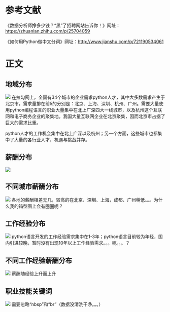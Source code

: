 # 参考文献
《数据分析师挣多少钱？“黑”了招聘网站告诉你！》网址：https://zhuanlan.zhihu.com/p/25704059

《如何用Python做中文分词》网址：http://www.jianshu.com/p/721190534061

# 正文
## 地域分布
![](https://github.com/tjnu1430130310/spider/blob/master/拉勾爬虫与数据分析/img/city_count.png)
在拉勾网上，全国有34个城市的企业需求python人才，其中大多数需求产生于北京市。需求量排在前5的分别是：北京、上海、深圳、杭州、广州。需要大量使用python编程语言的职业大量集中在北上广深四大一线城市，以及杭州这个互联网和电子商务企业的聚集地。我国大量互联网企业在北京聚集，因而北京市占据了巨大的需求比重。

python人才的工作机会集中在北上广深以及杭州；另一个方面，这些城市也都集中了大量的各行业人才，机遇与挑战并存。

## 薪酬分布
![](https://github.com/tjnu1430130310/spider/blob/master/%E6%8B%89%E5%8B%BE%E7%88%AC%E8%99%AB%E4%B8%8E%E6%95%B0%E6%8D%AE%E5%88%86%E6%9E%90/img/min_salary.png)

## 不同城市薪酬分布
![](https://github.com/tjnu1430130310/spider/blob/master/%E6%8B%89%E5%8B%BE%E7%88%AC%E8%99%AB%E4%B8%8E%E6%95%B0%E6%8D%AE%E5%88%86%E6%9E%90/img/data_by7city_min_salary.png)
各地的薪酬相差无几，较高的在北京、深圳、上海，成都、广州稍低。。。为什么我的箱型图上会有圈圈呢？

## 工作经验分布
![](https://github.com/tjnu1430130310/spider/blob/master/%E6%8B%89%E5%8B%BE%E7%88%AC%E8%99%AB%E4%B8%8E%E6%95%B0%E6%8D%AE%E5%88%86%E6%9E%90/img/JingYan.png)
python语言开发的工作经验需求集中在1-3年；python语言目前较为年轻，国内引进较晚，暂时没有出现10年以上工作经验需求。。。呃。。。？

## 不同工作经验薪酬分布
![](https://github.com/tjnu1430130310/spider/blob/master/%E6%8B%89%E5%8B%BE%E7%88%AC%E8%99%AB%E4%B8%8E%E6%95%B0%E6%8D%AE%E5%88%86%E6%9E%90/img/salary_by_JingYan.png)
薪酬随经验上升而上升

## 职业技能关键词
![](https://github.com/tjnu1430130310/spider/blob/master/%E6%8B%89%E5%8B%BE%E7%88%AC%E8%99%AB%E4%B8%8E%E6%95%B0%E6%8D%AE%E5%88%86%E6%9E%90/img/wordcloud_by_pyplot.png)
需要忽略“nbsp”和“br”（数据没清洗干净。。。）
